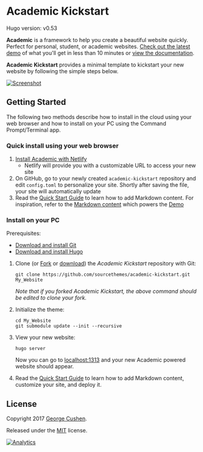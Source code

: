 # Academic Kickstart

Hugo version: v0.53

**Academic** is a framework to help you create a beautiful website quickly. Perfect for personal, student, or academic websites. [Check out the latest demo](https://themes.gohugo.io/theme/academic/) of what you'll get in less than 10 minutes or [view the documentation](https://sourcethemes.com/academic/docs/).

**Academic Kickstart** provides a minimal template to kickstart your new website by following the simple steps below.

[![Screenshot](https://raw.githubusercontent.com/gcushen/hugo-academic/master/academic.png)](https://github.com/gcushen/hugo-academic/)

## Getting Started

The following two methods describe how to install in the cloud using your web browser and how to install on your PC using the Command Prompt/Terminal app.

### Quick install using your web browser

1. [Install Academic with Netlify](https://app.netlify.com/start/deploy?repository=https://github.com/sourcethemes/academic-kickstart)
    * Netlify will provide you with a customizable URL to access your new site
2. On GitHub, go to your newly created `academic-kickstart` repository and edit `config.toml` to personalize your site. Shortly after saving the file, your site will automatically update
3. Read the [Quick Start Guide](https://sourcethemes.com/academic/docs/) to learn how to add Markdown content. For inspiration, refer to the [Markdown content](https://github.com/gcushen/hugo-academic/tree/master/exampleSite) which powers the [Demo](https://themes.gohugo.io/theme/academic/)

### Install on your PC

Prerequisites:

* [Download and install Git](https://git-scm.com/downloads)
* [Download and install Hugo](https://gohugo.io/getting-started/installing/#quick-install)

1. Clone (or [Fork](https://github.com/sourcethemes/academic-kickstart#fork-destination-box) or [download](https://github.com/sourcethemes/academic-kickstart/archive/master.zip)) the *Academic Kickstart* repository with Git: 

       git clone https://github.com/sourcethemes/academic-kickstart.git My_Website
    
    *Note that if you forked Academic Kickstart, the above command should be edited to clone your fork.*

2. Initialize the theme:

       cd My_Website
       git submodule update --init --recursive

3. View your new website:
      
       hugo server

    Now you can go to [localhost:1313](http://localhost:1313) and your new Academic powered website should appear.
  
4. Read the [Quick Start Guide](https://sourcethemes.com/academic/docs/) to learn how to add Markdown content, customize your site, and deploy it.

## License

Copyright 2017 [George Cushen](https://georgecushen.com).

Released under the [MIT](https://github.com/sourcethemes/academic-kickstart/blob/master/LICENSE.md) license.

[![Analytics](https://ga-beacon.appspot.com/UA-78646709-2/academic-kickstart/readme?pixel)](https://github.com/igrigorik/ga-beacon)

